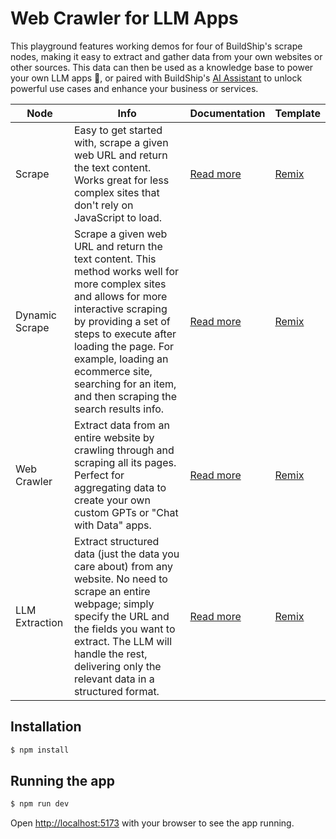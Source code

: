 # Web Crawler for LLM Apps

This playground features working demos for four of BuildShip's scrape nodes, making it easy to extract and gather data from your own websites or other sources. This data can then be used as a knowledge base to power your own LLM apps 🤖, or paired with BuildShip's [AI Assistant](https://docs.buildship.com/ai-assistant/assistant) to unlock powerful use cases and enhance your business or services.

| Node           | Info                                                                                                                                                                                                                                                                                                                | Documentation                                                                | Template                                                                |
| -------------- | ------------------------------------------------------------------------------------------------------------------------------------------------------------------------------------------------------------------------------------------------------------------------------------------------------------------- | ---------------------------------------------------------------------------- | ----------------------------------------------------------------------- |
| Scrape         | Easy to get started with, scrape a given web URL and return the text content. Works great for less complex sites that don't rely on JavaScript to load.                                                                                                                                                             | [Read more](https://docs.buildship.com/utility-nodes/scrape-web-url)         | [Remix](https://buildship.app/remix?template=scrape-static-site)        |
| Dynamic Scrape | Scrape a given web URL and return the text content. This method works well for more complex sites and allows for more interactive scraping by providing a set of steps to execute after loading the page. For example, loading an ecommerce site, searching for an item, and then scraping the search results info. | [Read more](https://docs.buildship.com/utility-nodes/scrape-web-url-dynamic) | [Remix](https://buildship.app/remix?template=scrape-dynamic-site)       |
| Web Crawler    | Extract data from an entire website by crawling through and scraping all its pages. Perfect for aggregating data to create your own custom GPTs or "Chat with Data" apps.                                                                                                                                           | [Read more](https://docs.buildship.com/utility-nodes/crawler)                | [Remix](https://buildship.app/remix?template=gpt-crawler)               |
| LLM Extraction | Extract structured data (just the data you care about) from any website. No need to scrape an entire webpage; simply specify the URL and the fields you want to extract. The LLM will handle the rest, delivering only the relevant data in a structured format.                                                    | [Read more](https://docs.buildship.com/utility-nodes/llm-extract)            | [Remix](https://buildship.app/remix?template=openai-extract-hackernews) |

## Installation

```sh
$ npm install
```

## Running the app

```sh
$ npm run dev
```

Open [http://localhost:5173](http://localhost:5173) with your browser to see the app running.
